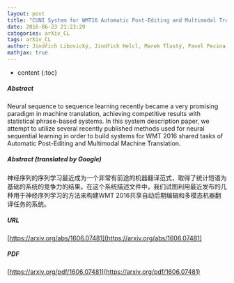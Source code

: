 ```yaml
---
layout: post
title: "CUNI System for WMT16 Automatic Post-Editing and Multimodal Translation Tasks"
date: 2016-06-23 21:23:29
categories: arXiv_CL
tags: arXiv_CL
author: Jindřich Libovický, Jindřich Helcl, Marek Tlustý, Pavel Pecina, Ondřej Bojar
mathjax: true
---
```


* content
{:toc}

##### Abstract
Neural sequence to sequence learning recently became a very promising paradigm in machine translation, achieving competitive results with statistical phrase-based systems. In this system description paper, we attempt to utilize several recently published methods used for neural sequential learning in order to build systems for WMT 2016 shared tasks of Automatic Post-Editing and Multimodal Machine Translation.

##### Abstract (translated by Google)
神经序列的序列学习最近成为一个非常有前途的机器翻译范式，取得了统计短语为基础的系统的竞争力的结果。在这个系统描述文件中，我们试图利用最近发布的几种用于神经序列学习的方法来构建WMT 2016共享自动后期编辑和多模态机器翻译任务的系统。

##### URL
[https://arxiv.org/abs/1606.07481](https://arxiv.org/abs/1606.07481)

##### PDF
[https://arxiv.org/pdf/1606.07481](https://arxiv.org/pdf/1606.07481)

